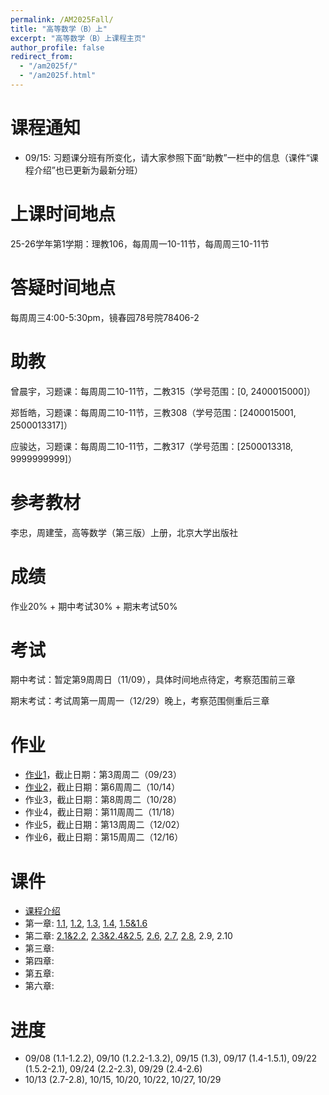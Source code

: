 ```yaml
---
permalink: /AM2025Fall/
title: "高等数学（B）上"
excerpt: "高等数学（B）上课程主页"
author_profile: false
redirect_from: 
  - "/am2025f/"
  - "/am2025f.html"
---
```


课程通知
======
* 09/15: 习题课分班有所变化，请大家参照下面“助教”一栏中的信息（课件“课程介绍”也已更新为最新分班）

上课时间地点
======
25-26学年第1学期：理教106，每周周一10-11节，每周周三10-11节

答疑时间地点
======
每周周三4:00-5:30pm，镜春园78号院78406-2

助教
======
曾晨宇，习题课：每周周二10-11节，二教315（学号范围：[0, 2400015000]）

郑哲皓，习题课：每周周二10-11节，三教308（学号范围：[2400015001, 2500013317]）

应骏达，习题课：每周周二10-11节，二教317（学号范围：[2500013318, 9999999999]）

参考教材
======
李忠，周建莹，高等数学（第三版）上册，北京大学出版社

成绩
======
作业20% + 期中考试30% + 期末考试50%

考试
======
期中考试：暂定第9周周日（11/09），具体时间地点待定，考察范围前三章

期末考试：考试周第一周周一（12/29）晚上，考察范围侧重后三章

作业
======
* [作业1](http://dong-an.github.io/files/AM_hw1.pdf)，截止日期：第3周周二（09/23）
* [作业2](http://dong-an.github.io/files/AM_hw2.pdf)，截止日期：第6周周二（10/14）
* 作业3，截止日期：第8周周二（10/28）
* 作业4，截止日期：第11周周二（11/18）
* 作业5，截止日期：第13周周二（12/02）
* 作业6，截止日期：第15周周二（12/16）

课件
======
* [课程介绍](http://dong-an.github.io/files/AM_Section_0.pdf)
* 第一章: [1.1](http://dong-an.github.io/files/AM_Section_1_1.pdf), [1.2](http://dong-an.github.io/files/AM_Section_1_2.pdf), [1.3](http://dong-an.github.io/files/AM_Section_1_3.pdf), [1.4](http://dong-an.github.io/files/AM_Section_1_4.pdf), [1.5&1.6](http://dong-an.github.io/files/AM_Section_1_5_6.pdf)
* 第二章: [2.1&2.2](http://dong-an.github.io/files/AM_Section_2_1_2.pdf), [2.3&2.4&2.5](http://dong-an.github.io/files/AM_Section_2_3_5.pdf), [2.6](http://dong-an.github.io/files/AM_Section_2_6.pdf), [2.7](http://dong-an.github.io/files/AM_Section_2_7.pdf), [2.8](http://dong-an.github.io/files/AM_Section_2_8.pdf), 2.9, 2.10
* 第三章:
* 第四章:
* 第五章:
* 第六章:

进度
======
* 09/08 (1.1-1.2.2), 09/10 (1.2.2-1.3.2), 09/15 (1.3), 09/17 (1.4-1.5.1), 09/22 (1.5.2-2.1), 09/24 (2.2-2.3), 09/29 (2.4-2.6)
* 10/13 (2.7-2.8), 10/15, 10/20, 10/22, 10/27, 10/29

